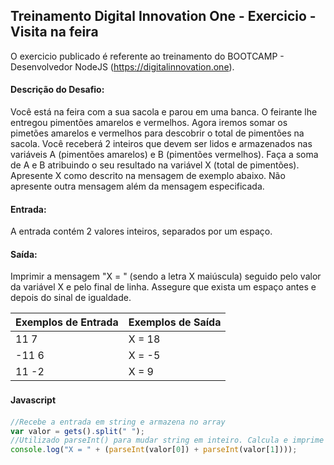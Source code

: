 ## Treinamento Digital Innovation One - Exercicio - Visita na feira

O exercicio publicado é referente ao treinamento do BOOTCAMP - Desenvolvedor NodeJS (https://digitalinnovation.one).

#### Descrição do Desafio:

Você está na feira com a sua sacola e parou em uma banca. O feirante lhe entregou pimentões amarelos e vermelhos.  Agora iremos somar os pimetões amarelos e vermelhos para descobrir o total de pimentões na sacola. 
Você receberá 2 inteiros que devem ser lidos e armazenados nas variáveis A (pimentões amarelos) e B (pimentões vermelhos). 
Faça a soma de A e B atribuindo o seu resultado na variável X (total de pimentões). 
Apresente X como descrito na mensagem de exemplo abaixo. 
Não apresente outra mensagem além da mensagem especificada.


#### Entrada: 

A entrada contém 2 valores inteiros, separados por um espaço.


#### Saída: 

Imprimir a mensagem "X = " (sendo a letra X maiúscula) seguido pelo valor da variável X e pelo final de linha.  Assegure que exista um espaço antes e depois do sinal de igualdade.

Exemplos de Entrada  | Exemplos de Saída
------------- | -------------
11 7  | X = 18
-11 6  | X = -5 
11 -2  | X =  9 



#### Javascript　

```javascript
//Recebe a entrada em string e armazena no array
var valor = gets().split(" ");
//Utilizado parseInt() para mudar string em inteiro. Calcula e imprime o resultado
console.log("X = " + (parseInt(valor[0]) + parseInt(valor[1])));
```
